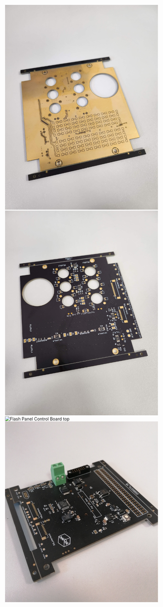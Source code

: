 ![Flash Panel Board bottom](FPB_BOT.jpg)
![Flash Panel Board top](FPB_TOP.jpg)
![Flash Panel Control Board top](FPCB_BOT.jpg)
![Flash Panel Control Board bottom](FPCB_TOP.jpg)

